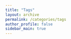 ```yaml
---
title: "Tags"
layout: archive
permalink: /categories/tags
author_profile: false
sidebar_main: true
---
```

